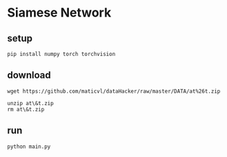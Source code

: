 # Siamese Network

## setup

```shell
pip install numpy torch torchvision
```

## download

```shell
wget https://github.com/maticvl/dataHacker/raw/master/DATA/at%26t.zip
```

```shell
unzip at\&t.zip
rm at\&t.zip
```

## run

```shell
python main.py
```
